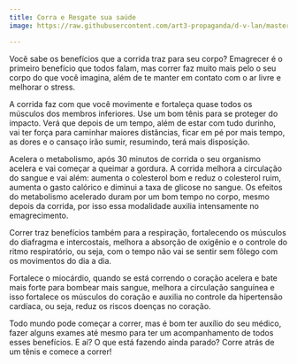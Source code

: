 ```yaml
---
title: Corra e Resgate sua saúde
image: https://raw.githubusercontent.com/art3-propaganda/d-v-lan/master/assets/img/posts/noticia01.png

---
```

Você sabe os benefícios que a corrida traz para seu corpo? 
Emagrecer é o primeiro benefício que todos falam, mas correr faz muito mais pelo o seu corpo do que você imagina, além de te manter em contato com o ar livre e melhorar o stress.

A corrida faz com que você movimente e fortaleça quase todos os músculos dos membros inferiores. Use um bom tênis para se proteger do impacto. Verá que depois de um tempo, além de estar com tudo durinho, vai ter força para caminhar maiores distâncias, ficar em pé por mais tempo, as dores e o cansaço irão sumir, resumindo, terá mais disposição.

Acelera o metabolismo, após 30 minutos de corrida o seu organismo acelera e vai começar a queimar a gordura. A corrida melhora a circulação do sangue e vai além: aumenta o colesterol bom e reduz o colesterol ruim, aumenta o gasto calórico e diminui a taxa de glicose no sangue. Os efeitos do metabolismo acelerado duram por um bom tempo no corpo, mesmo depois da corrida, por isso essa modalidade auxilia intensamente no emagrecimento.

Correr traz benefícios também para a respiração, fortalecendo os músculos do diafragma e intercostais, melhora a absorção de oxigênio e o controle do ritmo respiratório, ou seja, com o tempo não vai se sentir sem fôlego com os movimentos do dia a dia.

Fortalece o miocárdio, quando se está correndo o coração acelera e bate mais forte para bombear mais sangue, melhora a circulação sanguínea e isso fortalece os músculos do coração e auxilia no controle da hipertensão cardíaca, ou seja, reduz os riscos doenças no coração.

Todo mundo pode começar a correr, mas é bom ter auxílio do seu médico, fazer alguns exames até mesmo para ter um acompanhamento de todos esses benefícios. E aí? O que está fazendo ainda parado? Corre atrás de um tênis e comece a correr! 